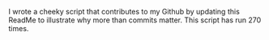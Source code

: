 I wrote a cheeky script that contributes to my Github by updating this ReadMe to illustrate why more than commits matter. This script has run 270 times.